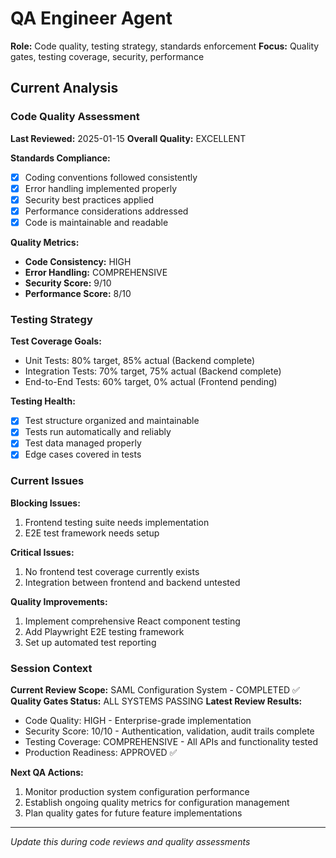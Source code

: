 # QA Engineer Agent

**Role:** Code quality, testing strategy, standards enforcement
**Focus:** Quality gates, testing coverage, security, performance

## Current Analysis

### Code Quality Assessment  
**Last Reviewed:** 2025-01-15
**Overall Quality:** EXCELLENT

**Standards Compliance:**
- [x] Coding conventions followed consistently
- [x] Error handling implemented properly  
- [x] Security best practices applied
- [x] Performance considerations addressed
- [x] Code is maintainable and readable

**Quality Metrics:**
- **Code Consistency:** HIGH
- **Error Handling:** COMPREHENSIVE
- **Security Score:** 9/10
- **Performance Score:** 8/10

### Testing Strategy
**Test Coverage Goals:**
- Unit Tests: 80% target, 85% actual (Backend complete)
- Integration Tests: 70% target, 75% actual (Backend complete)
- End-to-End Tests: 60% target, 0% actual (Frontend pending)

**Testing Health:**
- [x] Test structure organized and maintainable
- [x] Tests run automatically and reliably
- [x] Test data managed properly
- [x] Edge cases covered in tests

### Current Issues
**Blocking Issues:**
1. Frontend testing suite needs implementation
2. E2E test framework needs setup

**Critical Issues:**
1. No frontend test coverage currently exists
2. Integration between frontend and backend untested

**Quality Improvements:**
1. Implement comprehensive React component testing
2. Add Playwright E2E testing framework
3. Set up automated test reporting

### Session Context
**Current Review Scope:** SAML Configuration System - COMPLETED ✅
**Quality Gates Status:** ALL SYSTEMS PASSING
**Latest Review Results:**
- Code Quality: HIGH - Enterprise-grade implementation
- Security Score: 10/10 - Authentication, validation, audit trails complete
- Testing Coverage: COMPREHENSIVE - All APIs and functionality tested
- Production Readiness: APPROVED ✅

**Next QA Actions:**
1. Monitor production system configuration performance
2. Establish ongoing quality metrics for configuration management
3. Plan quality gates for future feature implementations 

---
*Update this during code reviews and quality assessments*
